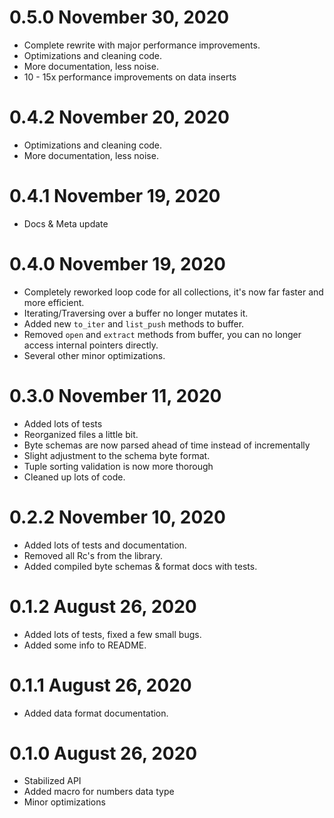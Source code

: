 # 0.5.0 November 30, 2020
- Complete rewrite with major performance improvements.
- Optimizations and cleaning code.
- More documentation, less noise.
- 10 - 15x performance improvements on data inserts

# 0.4.2 November 20, 2020
- Optimizations and cleaning code.
- More documentation, less noise.

# 0.4.1 November 19, 2020
- Docs & Meta update

# 0.4.0 November 19, 2020
- Completely reworked loop code for all collections, it's now far faster and more efficient.
- Iterating/Traversing over a buffer no longer mutates it.
- Added new `to_iter` and `list_push` methods to buffer.
- Removed `open` and `extract` methods from buffer, you can no longer access internal pointers directly.
- Several other minor optimizations.

# 0.3.0 November 11, 2020
- Added lots of tests
- Reorganized files a little bit.
- Byte schemas are now parsed ahead of time instead of incrementally
- Slight adjustment to the schema byte format.
- Tuple sorting validation is now more thorough
- Cleaned up lots of code.

# 0.2.2 November 10, 2020
- Added lots of tests and documentation.
- Removed all Rc's from the library.
- Added compiled byte schemas & format docs with tests.

# 0.1.2 August 26, 2020
- Added lots of tests, fixed a few small bugs.
- Added some info to README.

# 0.1.1 August 26, 2020
- Added data format documentation.

# 0.1.0 August 26, 2020
- Stabilized API
- Added macro for numbers data type
- Minor optimizations